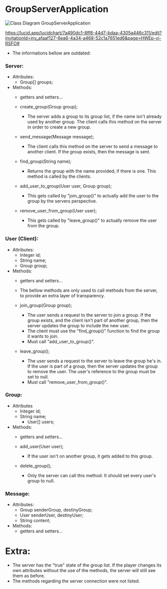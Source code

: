 # GroupServerApplication
![Class Diagram GroupServerApplication](https://user-images.githubusercontent.com/30270495/165412793-cec205e9-df4c-43fc-966d-aac63869a2ea.png)


https://lucid.app/lucidchart/7a490dc1-8ff8-44d7-bdaa-4305a446c311/edit?invitationId=inv_afaaf127-6ea6-4a34-a468-52c1a7651ed6&page=HWEp-vi-RSFO#

* The informations bellow are outdated:

### Server:
- Attributes:
	- Group[] groups;
- Methods:
	- getters and setters...
	- create_group(Group group);
    		
		- The server adds a group to its group list, if the name isn't already used by another group. The client calls this method on the server in order to create a new group.
	- send_message(Message message);
    		
		- The client calls this method on the server to send a message to another client. If the group exists, then the message is sent.
	- find_group(String name);
    		
		- Returns the group with the name provided, if there is one. This method is called by the clients.
	- add_user_to_group(User user, Group group);
    		
		- This gets called by "join_group()" to actually add the user to the group by the servers perspective.
	- remove_user_from_group(User user);
    		
		- This gets called by "leave_group()" to actually remove the user from the group.

### User (Client):
- Attributes:
	- Integer id;
	- String name;
	- Group group;
- Methods:
	- getters and setters...
	- The bellow methods are only used to call methods from the server, to provide an extra layer of transparency.
	- join_group(Group group);
		
		- The user sends a request to the server to join a group. If the group exists, and the client isn't part of another group, then the server updates the group to include the new user.
		- The client must use the "find_group()" function to find the group it wants to join.
		- Must call "add_user_to_group()".

	- leave_group();

		- The user sends a request to the server to leave the group he's in. If the user is part of a group, then the server updates the group to remove the user. The user's reference to the group must be set to null.
		- Must call "remove_user_from_group()".

### Group:
- Attributes
	- Integer id;
	- String name;
    	- User[] users;
- Methods:
	- getters and setters...
	- add_user(User user);

		- If the user isn't on another group, it gets added to this group.

	- delete_group();

		- Only the server can call this method. It should set every user's group to null.

### Message:
- Attributes:
	- Group senderGroup, destinyGroup;
	- User senderUser, destinyUser;
	- String content;
- Methods:
	- getters and setters...

# Extra:
- The server has the "true" state of the group list. If the player changes its own attributes without the use of the methods, the server will still see them as before.
- The methods regarding the server connection were not listed.
